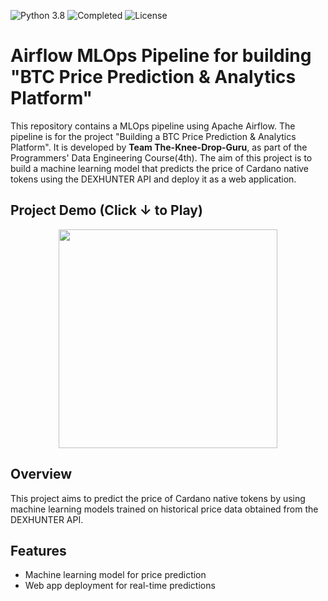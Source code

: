 ![Python 3.8](https://img.shields.io/badge/Python-3.8-blue)
![Completed](https://img.shields.io/badge/Status-Completed-green)
![License](https://img.shields.io/badge/License-All%20Rights%20Reserved-blue)
# Airflow MLOps Pipeline for building "BTC Price Prediction & Analytics Platform"
This repository contains a MLOps pipeline using Apache Airflow. The pipeline is for the project "Building a BTC Price Prediction & Analytics Platform". It is developed by **Team The-Knee-Drop-Guru**, as part of the Programmers' Data Engineering Course(4th). The aim of this project is to build a machine learning model that predicts the price of Cardano native tokens using the DEXHUNTER API and deploy it as a web application.

## Project Demo (Click ↓ to Play)
<!-- img size -->
<div align="center">
<a href="https://www.youtube.com/watch?v=Pyh8T3MzuS8">
    <img src="https://img.youtube.com/vi/Pyh8T3MzuS8/0.jpg" width="350" />
</a>
</div>

## Overview
This project aims to predict the price of Cardano native tokens by using machine learning models trained on historical price data obtained from the DEXHUNTER API.

## Features
- Machine learning model for price prediction
- Web app deployment for real-time predictions

